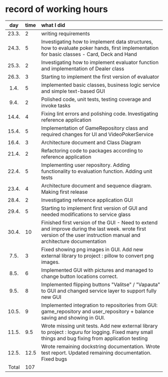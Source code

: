 # record of working hours

| day   | time | what I did  |
| :----:|:-----| :-----|
| 23.3. | 2    | writing requirements |
| 24.3. | 5    | Investigating how to implement data structures, how to evaluate poker hands, first implementation for basic classes - Card, Deck and Hand|
| 25.3. | 2    | Investigating how to implement evaluator function and  implementation of Dealer class|
| 26.3. | 3    | Starting to implement the first version of evaluator  |
| 1.4.  | 5    | implemented basic classes, business logic service and simple text-based GUI  |
| 9.4.  | 2    | Polished code, unit tests, testing coverage and invoke tasks
| 14.4. | 4    | Fixing lint errors and polishing code. Investigating reference application  |
| 15.4. | 5    | Implementation of GameRepository class and required changes for UI and VideoPokerService   |
| 16.4. | 3    | Architecture document and Class Diagram  |
| 21.4. | 2    | Refactoring code to packages according to reference application  |
| 22.4. | 5    | Implementing user repository. Adding functionality to evaluation function. Adding unit tests |
| 23.4. | 4    | Architecture document and sequence diagram. Making first release  |
| 28.4. | 2    | Investigating reference application GUI   |
| 29.4. | 5    | Starting to implement first version of GUI and needed modifications to service glass |
| 30.4. | 10    | Finished first version of the GUI - Need to extend and improve during the last week. wrote first version of the user instruction manual and architecture documentation  |
| 7.5. | 3    | Fixed showing png images in GUI. Add new external library to project : pillow to convert png images.|
| 8.5. | 6    | Implemented GUI with pictures and managed to change button locations correct.|
| 9.5. | 8    | Implemented flipping buttons "Valitse" / "Vapauta" to GUI and changed service layer to support fully new GUI |
| 10.5. | 9    | Implemented integration to repositories from GUI: game_repository and user_repository + balance saving and showing in GUI.|
| 11.5. | 9.5    | Wrote missing unit tests. Add new external library to project : loguru for logging. Fixed many small things and bug fixing from application testing |
| 12.5. | 12.5    | Wrote remaining dockstring documentation. Wrote test report. Updated remaining documentation. Fixed bugs|
| Total   | 107   | |
